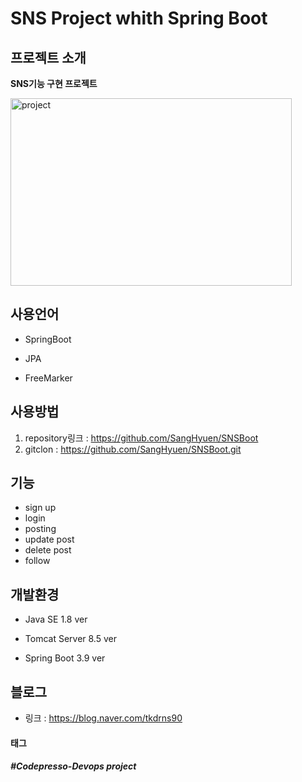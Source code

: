 # SNS Project whith Spring Boot


## 프로젝트 소개
  **SNS기능 구현 프로젝트**
  
<img src="https://postfiles.pstatic.net/MjAyMDAyMjRfMjc0/MDAxNTgyNTE1MTQ5NTAy.fHFmZacGC2lh7VCbC-NSfQYkbCTIe-fg3NwnRZAYUj0g.YNwI6D6xPQXx9gix4VPKN4EXmh_jMIVk7W4iSBsAFi8g.JPEG.tkdrns90/%EB%A9%94%EC%9D%B8.JPG?type=w966" width="450px" height="300px" title="px(400)" alt="project"></img><br/>


## 사용언어
 - SpringBoot
 
 - JPA
 
 - FreeMarker

## 사용방법
 1. repository링크 : <https://github.com/SangHyuen/SNSBoot>
 2. gitclon : https://github.com/SangHyuen/SNSBoot.git

## 기능
 * sign up
 * login
 * posting
 * update post
 * delete post
 * follow

## 개발환경
 * Java SE 1.8 ver
 
 * Tomcat Server 8.5 ver
 
 * Spring Boot 3.9 ver

## 블로그
 * 링크 : <https://blog.naver.com/tkdrns90>

#### 태그
##### #Codepresso-Devops project
